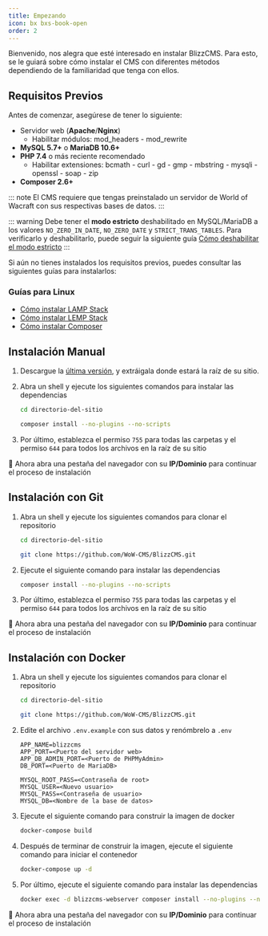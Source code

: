 ```yaml
---
title: Empezando
icon: bx bxs-book-open
order: 2
---
```


Bienvenido, nos alegra que esté interesado en instalar BlizzCMS. Para esto, se le guiará sobre cómo instalar el CMS con diferentes métodos dependiendo de la familiaridad que tenga con ellos.

## Requisitos Previos

Antes de comenzar, asegúrese de tener lo siguiente:

- Servidor web (**Apache**/**Nginx**)
    - Habilitar módulos: mod_headers - mod_rewrite
- **MySQL 5.7+** o **MariaDB 10.6+**
- **PHP 7.4** o más reciente recomendado
    - Habilitar extensiones: bcmath - curl - gd - gmp - mbstring - mysqli - openssl - soap - zip
- **Composer 2.6+**

::: note
El CMS requiere que tengas preinstalado un servidor de World of Wacraft con sus respectivas bases de datos.
:::

::: warning
Debe tener el **modo estricto** deshabilitado en MySQL/MariaDB a los valores `NO_ZERO_IN_DATE`, `NO_ZERO_DATE` y `STRICT_TRANS_TABLES`. Para verificarlo y deshabilitarlo, puede seguir la siguiente guía [Cómo deshabilitar el modo estricto](../blizzcms/guides/database/disable-strict-mode.md)
:::

Si aún no tienes instalados los requisitos previos, puedes consultar las siguientes guías para instalarlos:

### Guías para Linux

- [Cómo instalar LAMP Stack](../blizzcms/guides/linux/lamp-stack.md)
- [Cómo instalar LEMP Stack](../blizzcms/guides/linux/lemp-stack.md)
- [Cómo instalar Composer](../blizzcms/guides/linux/composer.md)

## Instalación Manual

1. Descargue la [última versión](https://github.com/WoW-CMS/BlizzCMS/releases), y extráigala donde estará la raíz de su sitio.

2. Abra un shell y ejecute los siguientes comandos para instalar las dependencias

    ```bash
    cd directorio-del-sitio

    composer install --no-plugins --no-scripts
    ```

3. Por último, establezca el permiso `755` para todas las carpetas y el permiso `644` para todos los archivos en la raíz de su sitio

:tada: Ahora abra una pestaña del navegador con su **IP/Dominio** para continuar el proceso de instalación

## Instalación con Git

1. Abra un shell y ejecute los siguientes comandos para clonar el repositorio

    ```bash
    cd directorio-del-sitio

    git clone https://github.com/WoW-CMS/BlizzCMS.git
    ```

2. Ejecute el siguiente comando para instalar las dependencias

    ```bash
    composer install --no-plugins --no-scripts
    ```

3. Por último, establezca el permiso `755` para todas las carpetas y el permiso `644` para todos los archivos en la raíz de su sitio

:tada: Ahora abra una pestaña del navegador con su **IP/Dominio** para continuar el proceso de instalación

## Instalación con Docker

1. Abra un shell y ejecute los siguientes comandos para clonar el repositorio

    ```bash
    cd directorio-del-sitio

    git clone https://github.com/WoW-CMS/BlizzCMS.git
    ```

2. Edite el archivo `.env.example` con sus datos y renómbrelo a `.env`

    ```
    APP_NAME=blizzcms
    APP_PORT=<Puerto del servidor web>
    APP_DB_ADMIN_PORT=<Puerto de PHPMyAdmin>
    DB_PORT=<Puerto de MariaDB>

    MYSQL_ROOT_PASS=<Contraseña de root>
    MYSQL_USER=<Nuevo usuario>
    MYSQL_PASS=<Contraseña de usuario>
    MYSQL_DB=<Nombre de la base de datos>
    ```

3. Ejecute el siguiente comando para construir la imagen de docker

    ```bash
    docker-compose build
    ```

4. Después de terminar de construir la imagen, ejecute el siguiente comando para iniciar el contenedor

    ```bash
    docker-compose up -d
    ```

5. Por último, ejecute el siguiente comando para instalar las dependencias

    ```bash
    docker exec -d blizzcms-webserver composer install --no-plugins --no-scripts --no-interaction --no-progress
    ```

:tada: Ahora abra una pestaña del navegador con su **IP/Dominio** para continuar el proceso de instalación
